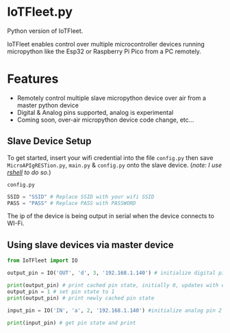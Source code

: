 # IoTFleet.py

Python version of IoTFleet. 

IoTFleet enables control over multiple microcontroller devices running micropython like the Esp32 or Raspberry Pi Pico from a PC remotely.

# Features
- Remotely control multiple slave micropython device over air from a master python device
- Digital & Analog pins supported, analog is experimental
- Coming soon, over-air micropython device code change, etc...

## Slave Device Setup
To get started, insert your wifi credential into the file `config.py` then save `MicroAPIgRESTion.py`, `main.py` & `config.py` onto the slave device. (*note: I use [rshell](https://pypi.org/project/rshell/) to do so.*)
```
config.py
```
```python
SSID = "SSID" # Replace SSID with your wifi SSID
PASS = "PASS" # Replace PASS with PASSWORD
```
The ip of the device is being output in serial when the device connects to WI-Fi.

## Using slave devices via master device

```python
from IoTFleet import IO

output_pin = IO('OUT', 'd', 3, '192.168.1.140') # initialize digital pin 3 of the device with the ip '192.168.1.140' as output

print(output_pin) # print cached pin state, initially 0, updates with each set
output_pin = 1 # set pin state to 1
print(output_pin) # print newly cached pin state

input_pin = IO('IN', 'a', 2, '192.168.1.140') #initialize analog pin 2 of the device with the ip '192.168.1.140' as input

print(input_pin) # get pin state and print
```
